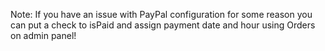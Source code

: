 Note: If you have an issue with PayPal configuration for some reason you can put a check to isPaid and assign payment date and hour using Orders on admin panel!
